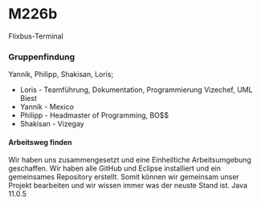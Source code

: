 # M226b
Flixbus-Terminal

### Gruppenfindung
Yannik, Philipp, Shakisan, Loris;
- Loris - Teamführung, Dokumentation, Programmierung Vizechef, UML Biest
- Yannik - Mexico
- Philipp - Headmaster of Programming, BO$$
- Shakisan - Vizegay

#### Arbeitsweg finden
Wir haben uns zusammengesetzt und eine Einheiltiche Arbeitsumgebung geschaffen.
Wir haben alle GitHub und Eclipse installiert und ein gemeinsames Repository erstellt.
Somit können wir gemeinsam unser Projekt bearbeiten und wir wissen immer was der neuste Stand ist.
Java 11.0.5
